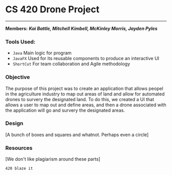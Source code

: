 # CS 420 Drone Project

___
**Members:** ___Kai Battle, Mitchell Kimbell, McKinley Morris, Jayden Pyles___

### Tools Used:
* `Java` Main logic for program
* `JavaFX` Used for its reusable components to produce an interactive UI
* `ShortCut` For team collaboration and Agile methodology

### Objective
The purpose of this project was to create an application that allows peopel in the agriculture industry to map out areas of land and allow for automated drones to survery the designated land. To do this, we created a UI that allows a user to map out and define areas, and then a drone associated with the application will go and survery the designated areas. 

### Design
[A bunch of boxes and squares and whatnot. Perhaps even a circle]

### Resources
[We don't like plagiarism around these parts]

`420 blaze it`
